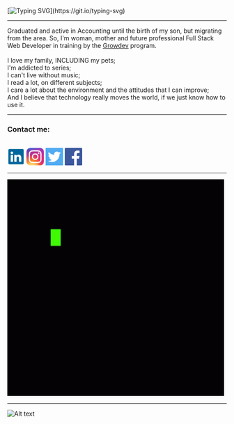 [![Typing SVG](https://readme-typing-svg.herokuapp.com?font=Roboto&size=25&duration=5050&color=F70E0E&background=FDFDFD00&lines=The+technology+moves+the+world...)](https://git.io/typing-svg)
<hr>
Graduated and active in Accounting until the birth of my son, but migrating from the area.
So, I'm woman, mother and future professional Full Stack Web Developer in training by the <a href="https://www.growdev.com.br" target="_blank" rel="noopener noreferrer">Growdev</a> program.<br>
<br>
I love my family, INCLUDING my pets;<br>
I'm addicted to series;<br>
I can't live without music;<br>
I read a lot, on different subjects;<br>
I care a lot about the environment and the attitudes that I can improve;<br>
And I believe that technology really moves the world, if we just know how to use it.<br>
<hr>
<div>
    <h3>Contact me:</h3><br>
     <a href="https://www.linkedin.com/in/micheleladanivski84/" target="_blank" rel="noopener noreferrer"><img src="/assets/lk.png" alt="lk" width="40px"></a>    
     <a href="https://www.instagram.com/mikarumi_art/" target="_blank" rel="noopener noreferrer"><img src="/assets/inst.jpg" alt="inst" width="40px"></a>
     <a href="https://twitter.com/ladanivski" target="_blank" rel="noopener noreferrer"><img src="/assets/tw.png" alt="tw" width="40px"></a>
     <a href="https://www.facebook.com/micheleldsk" target="_blank" rel="noopener noreferrer"><img src="/assets/fb.png" alt="fb" width="40px"></a>
</div>
<hr>
<div>
    <img src="assets/sewa-rumah-nak-baya-bile.gif" alt="repeat" srcset="">
</div>
<hr>

![Alt text](https://spotify-recently-played-readme.vercel.app/api?user=22nkhb6bhi6fxrzgbcb65xdia)

